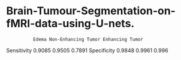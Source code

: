 # Brain-Tumour-Segmentation-on-fMRI-data-using-U-nets.





              Edema Non-Enhancing Tumor Enhancing Tumor
Sensitivity  0.9085              0.9505          0.7891
Specificity  0.9848              0.9961           0.996
